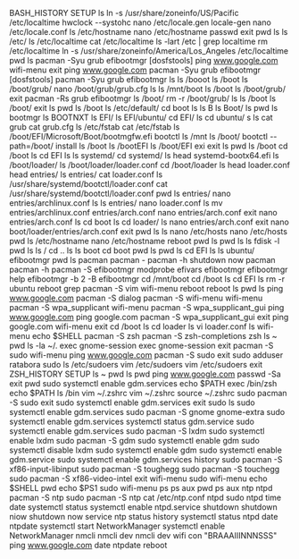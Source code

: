 BASH_HISTORY SETUP
ls
ln -s /usr/share/zoneinfo/US/Pacific /etc/localtime
hwclock --systohc
nano /etc/locale.gen 
locale-gen
nano /etc/locale.conf
ls /etc/hostname
nano /etc/hostname
passwd
exit
pwd
ls
ls /etc/
ls /etc/localtime 
cat /etc/localtime 
ls -lart /etc | grep localtime
rm /etc/localtime 
ln -s /usr/share/zoneinfo/America/Los_Angeles /etc/localtime
pwd
ls
pacman -Syu grub efibootmgr [dosfstools]
ping www.google.com
wifi-menu
exit
ping www.google.com
pacman -Syu grub efibootmgr [dosfstools]
pacman -Syu grub efibootmgr
ls 
ls /booot
ls /boot
ls /boot/grub/
nano /boot/grub/grub.cfg
ls
ls /mnt/boot
ls /boot
ls /boot/grub/
exit
pacman -Rs grub efibootmgr
ls /boot/
rm -r /boot/grub/
ls
ls /boot
ls /boot/
exit
ls
pwd
ls /boot
ls /etc/default/
cd boot
ls
ls B
ls Boot/
ls
pwd
ls bootmgr
ls BOOTNXT 
ls EFI/
ls EFI/ubuntu/
cd EFI/
ls
cd ubuntu/
s
ls
cat grub
cat grub.cfg 
ls /etc/fstab
cat /etc/fstab
ls /boot/EFI/Microsoft/Boot/bootmgfw.efi 
bootctl
ls /mnt
ls /boot/
bootctl --path=/boot/ install
ls /boot
ls /bootEFI
ls /boot/EFI
exi
exit
ls
pwd
ls /boot
cd /boot
ls
cd EFI
ls
ls systemd/
cd systemd/
ls
head systemd-bootx64.efi 
ls /boot/loader/
ls /boot/loader/loader.conf 
cd /boot/loader
ls
head loader.conf 
head entries/
ls entries/
cat loader.conf 
ls /usr/share/systemd/bootctl/loader.conf 
cat /usr/share/systemd/bootctl/loader.conf 
pwd
ls entries/
nano entries/archlinux.conf
ls
ls entries/
nano loader.conf 
ls
mv entries/archlinux.conf entries/arch.conf
nano entries/arch.conf 
exit
nano entries/arch.conf 
ls
cd boot
ls
cd loader/
ls
nano entries/arch.conf 
exit
nano boot/loader/entries/arch.conf 
exit
pwd
ls
ls
nano /etc/hosts 
nano /etc/hosts 
pwd
ls /etc/hostname 
nano /etc/hostname 
reboot
pwd
ls
pwd
ls
 ls
fdisk -l
pwd
ls
ls /
cd ..
ls
ls boot
cd boot
pwd
ls
pwd
ls
cd EFI
ls
ls ubuntu/
efibootmgr
pwd
ls
pacman
pacman -
pacman -h
shutdown now
pacman
pacman -h
pacman -S efibootmgr
modprobe efivars
efibootmgr
efibootmgr help
efibootmgr -b 2 -B
efibootmgr
cd /mnt/boot
cd /boot
ls
cd EFI
ls
rm -r ubuntu
reboot
grep
pacman -S vim
wifi-menu
reboot
reboot
ls
pwd
ls
ping www.google.com
pacman -S dialog
pacman -S wifi-menu
wifi-menu
pacman -S wpa_supplicant
wifi-menu
pacman -S wpa_supplicant_gui
ping www.google.com
ping google.com
pacman -S wpa_supplicant_gui
exit
ping google.com
wifi-menu
exit
cd /boot
ls
cd loader
ls
vi loader.conf 
ls
wifi-menu
echo $SHELL
pacman -S zsh
pacman -S zsh-completions
zsh
ls ~
pwd
ls -la ~/.
exec gnome-session
exec gnome-session
exit
pacman -S sudo
wifi-menu
ping www.google.com
pacman -S sudo
exit
sudo adduser ratabora sudo
ls /etc/sudoers
vim /etc/sudoers
vim /etc/sudoers
exit
ZSH_HISTORY SETUP
ls ~
pwd
ls
pwd
ping www.google.com
passwd -Sa
exit
pwd
sudo systemctl enable gdm.services
echo $PATH
exec /bin/zsh
echo $PATH
ls /bin
vim ~/.zshrc
vim ~/.zshrc
source ~/.zshrc
sudo
pacman -S sudo
exit
sudo systemctl enable gdm.services
exit
sudo ls
sudo systemctl enable gdm.services
sudo pacman -S gnome gnome-extra
sudo systemctl enable gdm.services
systemctl status gdm.service
sudo systemctl enable gdm.services
sudo pacman -S lxdm
sudo systemctl enable lxdm
sudo pacman -S gdm
sudo systemctl enable gdm
sudo systemctl disable lxdm
sudo systemctl enable gdm
sudo systemctl enable gdm.service
sudo systemctl enable gdm.services
history
sudo pacman -S xf86-input-libinput
sudo pacman -S toughegg
sudo pacman -S touchegg
sudo pacman -S xf86-video-intel
exit
wifi-menu
sudo wifi-menu
echo $SHELL
pwd
echo $PS1
sudo wifi-menu
ps
ps aux
pwd
ps aux
ntp
ntpd
pacman -S ntp
sudo pacman -S ntp
cat /etc/ntp.conf
ntpd
sudo ntpd
time
date
systemctl status
systemctl enable ntpd.service
shutdown
shutdown niow
shutdown now
service ntp status
history
systemctl status ntpd
date
ntpdate
systemctl start NetworkManager
systemctl enable NetworkManager
nmcli
nmcli dev
nmcli dev wifi con "BRAAAIIINNNSSS"
ping www.google.com
date
ntpdate
reboot
